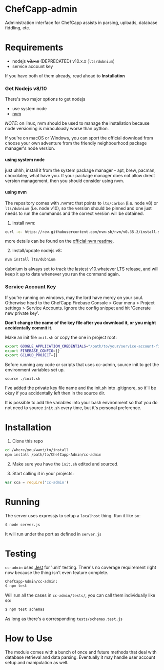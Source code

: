 # ChefCapp-admin

Administration interface for ChefCapp assists in parsing, uploads, database fiddling, etc.

# Requirements

* nodejs ~~v8.x.x~~ (DEPRECATED) v10.x.x (`lts/dubnium`)
* service account key

If you have both of them already, read ahead to **Installation**

### Get Nodejs v8/10

There's two major options to get nodejs

* use system node
* [nvm](https://github.com/nvm-sh/nvm#installing-and-updating)

*NOTE*: on linux, nvm should be used to manage the installation because node versioning is miraculously worse than python. 

If you're on macOS or Windows, you can sport the official download from  choose your own adventure from the friendly neighbourhood package manager's node version. 

#### using system node
just uhhh, install it from the system package manager - apt, brew, pacman, chocolatey, what have you. If your package manager does not allow direct version management, then you should consider using nvm.

#### using nvm
The repository comes with .nvmrc that points to `lts/carbon` (i.e. node v8) or `lts/dubnium` (i.e. node v10), so the version should be pinned and one just needs to run the commands and the correct version will be obtained.

1. Install nvm:

``` sh
curl -o- https://raw.githubusercontent.com/nvm-sh/nvm/v0.35.3/install.sh | bash
```
more details can be found on the [official nvm readme](https://github.com/nvm-sh/nvm#installing-and-updating).

2. Install/update nodejs v8:

``` sh
nvm install lts/dubnium
```
dubnium is always set to track the lastest v10.whatever LTS release, and will keep it up to date whenever you run the command again.

### Service Account Key

If you're running on windows, may the lord have mercy on your soul. Otherwise head to the ChefCapp Firebase Console > Gear menu > Project settings > Service Accounts. Ignore the config snippet and hit 'Generate new private key'.

**Don't change the name of the key file after you download it, or you might accidentally commit it.**

Make an init file `init.sh` or copy the one in project root:

``` sh
export GOOGLE_APPLICATION_CREDENTIALS="/path/to/your/service-account-file.json"
export FIREBASE_CONFIG={}
export GCLOUD_PROJECT={}
```

Before running any code or scripts that uses cc-admin, source init to get the 
environment variables set up.

`source ./init.sh`


I've added the private key file name and the init.sh into .gitignore, so it'll be
okay if you accidentally left then in the source dir.

It is possible to add the variables into your bash environment so that you do 
not need to source `init.sh` every time, but it's personal preference.


# Installation

1. Clone this repo

``` sh
cd /where/you/want/to/install
npm install /path/to/ChefCapp-Admin/cc-admin
```

2. Make sure you have the `init.sh` edited and sourced.

3. Start calling it in your projects:

``` javascript
var cca = require('cc-admin')
```

# Running

The server uses expressjs to setup a `localhost` thing. Run it like so:

``` sh
$ node server.js
```

It will run under the port as defined in `server.js`


# Testing

`cc-admin` uses [Jest](https://jestjs.io/) for 'unit' testing. There's no coverage requirement right now because the thing isn't even feature complete.

``` sh
ChefCapp-Admin/cc-admin:
$ npm test
```

Will run all the cases in `cc-admin/tests/`, you can call them individually like so:


``` sh
$ npm test schemas
```

As long as there's a corresponding `tests/schemas.test.js`


# How to Use

The module comes with a bunch of once and future methods that deal with database
retrieval and data parsing. Eventually it may handle user account setup and 
manipulation as well.
